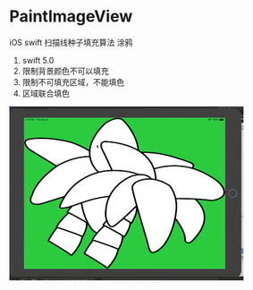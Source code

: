 # PaintImageView
iOS swift 扫描线种子填充算法 涂鸦

1. swift 5.0
2. 限制背景颜色不可以填充
3. 限制不可填充区域，不能填色
4. 区域联合填色

![gif](https://github.com/make1a/PaintImageView/blob/master/QQ20190808-141933.gif)
